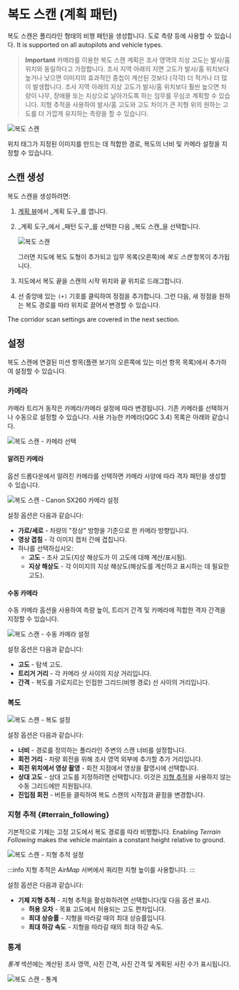 # 복도 스캔 (계획 패턴)

복도 스캔은 폴리라인 형태의 비행 패턴을 생성합니다. 도로 측량 등에 사용할 수 있습니다. It is supported on all autopilots and vehicle types.

> **Important** 카메라를 이용한 복도 스캔 계획은 조사 영역의 지상 고도는 발사/홈 위치와 동일하다고 가정합니다. 조사 지역 아래의 지면 고도가 발사/홈 위치보다 높거나 낮으면 이미지의 효과적인 중첩이 계산된 것보다 (각각) 더 적거나 더 많이 발생합니다. 조사 지역 아래의 지상 고도가 발사/홈 위치보다 훨씬 높으면 차량이 나무, 장애물 또는 지상으로 날아가도록 하는 임무를 무심코 계획할 수 있습니다. 지형 추적을 사용하여 발사/홈 고도와 고도 차이가 큰 지형 위의 원하는 고도를 더 가깝게 유지하는 측량을 할 수 있습니다.

![복도 스캔](../../../assets/plan/corridor_scan.jpg)

위치 태그가 지정된 이미지를 만드는 데 적합한 경로, 복도의 너비 및 카메라 설정을 지정할 수 있습니다.

## 스캔 생성

복도 스캔을 생성하려면:

1. [계획 뷰](../plan_view/plan_view.md)에서 _계획 도구_를 엽니다.

2. _계획 도구_에서 _패턴 도구_를 선택한 다음 _복도 스캔_을 선택합니다.

   ![복도 스캔](../../../assets/plan/corridor_scan_menu.jpg)

   그러면 지도에 복도 도형이 추가되고 임무 목록(오른쪽)에 _복도 스캔_ 항목이 추가됩니다.

3. 지도에서 복도 끝을 스캔의 시작 위치와 끝 위치로 드래그합니다.

4. 선 중앙에 있는 `(+)` 기호를 클릭하여 정점을 추가합니다.
   그런 다음, 새 정점을 원하는 복도 경로를 따라 위치로 끌어서 변경할 수 있습니다.

The corridor scan settings are covered in the next section.

## 설정

복도 스캔에 연결된 미션 항목(플랜 보기의 오른쪽에 있는 미션 항목 목록)에서 추가하여 설정할 수 있습니다.

### 카메라

카메라 트리거 동작은 카메라/카메라 설정에 따라 변경됩니다.
기존 카메라를 선택하거나 수동으로 설정할 수 있습니다.
사용 가능한 카메라(QGC 3.4) 목록은 아래와 같습니다.

![복도 스캔 - 카메라 선택](../../../assets/plan/corridor_scan_settings_camera_select.jpg)

#### 알려진 카메라

옵션 드롭다운에서 알려진 카메라를 선택하면 카메라 사양에 따라 격자 패턴을 생성할 수 있습니다.

![복도 스캔 - Canon SX260 카메라 설정](../../../assets/plan/corridor_scan_settings_camera_canon_sx260.jpg)

설정 옵션은 다음과 같습니다:

- **가로/세로** - 차량의 "정상" 방향을 기준으로 한 카메라 방향입니다.
- **영상 겹침** - 각 이미지 캡처 간에 겹칩니다.
- 하나를 선택하십시오:
  - **고도** - 조사 고도(지상 해상도가 이 고도에 대해 계산/표시됨).
  - **지상 해상도** - 각 이미지의 지상 해상도(해상도를 계산하고 표시하는 데 필요한 고도).

#### 수동 카메라

수동 카메라 옵션을 사용하여 측량 높이, 트리거 간격 및 카메라에 적합한 격자 간격을 지정할 수 있습니다.

![복도 스캔 - 수동 카메라 설정](../../../assets/plan/corridor_scan_settings_camera_manual.jpg)

설정 옵션은 다음과 같습니다:

- **고도** - 탐색 고도.
- **트리거 거리** - 각 카메라 샷 사이의 지상 거리입니다.
- **간격** - 복도를 가로지르는 인접한 그리드(비행 경로) 선 사이의 거리입니다.

### 복도

![복도 스캔 - 복도 설정](../../../assets/plan/corridor_scan_settings_corridor.jpg)

설정 옵션은 다음과 같습니다:

- **너비** - 경로를 정의하는 폴리라인 주변의 스캔 너비를 설정합니다.
- **회전 거리** - 차량 회전을 위해 조사 영역 외부에 추가할 추가 거리입니다.
- **회전 위치에서 영상 촬영** - 회전 지점에서 영상을 촬영시에 선택합니다.
- **상대 고도** - 상대 고도를 지정하려면 선택합니다. 이것은 [지형 추적](#terrain_following)을 사용하지 않는 수동 그리드에만 지원됩니다.
- **진입점 회전** - 버튼을 클릭하여 복도 스캔의 시작점과 끝점을 변경합니다.

### 지형 추적 {#terrain_following}

기본적으로 기체는 고정 고도에서 복도 경로를 따라 비행합니다.
Enabling _Terrain Following_ makes the vehicle maintain a constant height relative to ground.

![복도 스캔 - 지형 추적 설정](../../../assets/plan/corridor_scan_settings_terrain.jpg)

:::info
지형 추적은 _AirMap_ 서버에서 쿼리한 지형 높이를 사용합니다.
:::

설정 옵션은 다음과 같습니다:

- **기체 지형 추적** - 지형 추적을 활성화하려면 선택합니다(및 다음 옵션 표시).
  - **허용 오차** - 목표 고도에서 허용되는 고도 편차입니다.
  - **최대 상승률** - 지형을 따라갈 때의 최대 상승률입니다.
  - **최대 하강 속도** - 지형을 따라갈 때의 최대 하강 속도.

### 통계

_통계_ 섹션에는 계산된 조사 영역, 사진 간격, 사진 간격 및 계획된 사진 수가 표시됩니다.

![복도 스캔 - 통계](../../../assets/plan/corridor_scan_settings_statistics.jpg)
